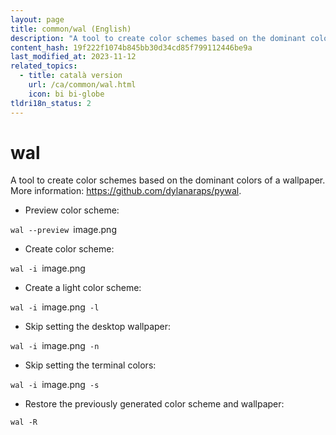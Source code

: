 ```yaml
---
layout: page
title: common/wal (English)
description: "A tool to create color schemes based on the dominant colors of a wallpaper."
content_hash: 19f222f1074b845bb30d34cd85f799112446be9a
last_modified_at: 2023-11-12
related_topics:
  - title: català version
    url: /ca/common/wal.html
    icon: bi bi-globe
tldri18n_status: 2
---
```

# wal

A tool to create color schemes based on the dominant colors of a wallpaper.
More information: <https://github.com/dylanaraps/pywal>.

- Preview color scheme:

`wal --preview `<span class="tldr-var badge badge-pill bg-dark-lm bg-white-dm text-white-lm text-dark-dm font-weight-bold">image.png</span>

- Create color scheme:

`wal -i `<span class="tldr-var badge badge-pill bg-dark-lm bg-white-dm text-white-lm text-dark-dm font-weight-bold">image.png</span>

- Create a light color scheme:

`wal -i `<span class="tldr-var badge badge-pill bg-dark-lm bg-white-dm text-white-lm text-dark-dm font-weight-bold">image.png</span>` -l`

- Skip setting the desktop wallpaper:

`wal -i `<span class="tldr-var badge badge-pill bg-dark-lm bg-white-dm text-white-lm text-dark-dm font-weight-bold">image.png</span>` -n`

- Skip setting the terminal colors:

`wal -i `<span class="tldr-var badge badge-pill bg-dark-lm bg-white-dm text-white-lm text-dark-dm font-weight-bold">image.png</span>` -s`

- Restore the previously generated color scheme and wallpaper:

`wal -R`
